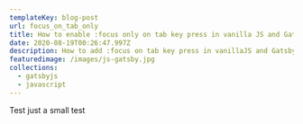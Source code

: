 ```yaml
---
templateKey: blog-post
url: focus_on_tab_only
title: How to enable :focus only on tab key press in vanilla JS and GatsbyJS
date: 2020-08-19T00:26:47.997Z
description: How to add :focus on tab key press in vanillaJS and GatsbyJS.
featuredimage: /images/js-gatsby.jpg
collections:
  - gatsbyjs
  - javascript
---
```


Test just a small test
